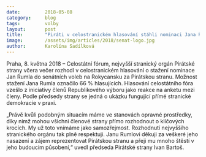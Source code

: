 ```yaml
---
date:         2018-05-08
category:     blog
tags:         volby
layout:       post
title:        "Piráti v celostranickém hlasování stáhli nominaci Jana Rumla do Senátu"
image:        /assets/img/articles/2018/senat-logo.jpg
author:       Karolína Sadílková
---
```



Praha, 8. května 2018 – Celostátní fórum, nejvyšší stranický orgán Pirátské strany včera večer rozhodl v celostranickém hlasování o stažení nominace Jan Rumla do senátních voleb na Rokycansku za Pirátskou stranu. Možnost stažení Jana Rumla označilo 66 % hlasujících. Hlasování celostátního fóra vzešlo z iniciativy členů Republikového výboru jako reakce na anketu mezi členy. Podle předsedy strany se jedná o ukázku fungující přímé stranické demokracie v praxi. 

„Právě kvůli podobným situacím máme ve stanovách opravné prostředky, díky nimž mohou všichni členové strany přímo rozhodnout o klíčových krocích. My už toto vnímáme jako samozřejmost. Rozhodnutí nejvyššího stranického orgánu tak plně respektuji. Janu Rumlovi děkuji za veškeré jeho nasazení a zájem reprezentovat Pirátskou stranu a přeji mu mnoho štěstí v jeho budoucím působení,“ uvedl předseda Pirátské strany Ivan Bartoš. 

